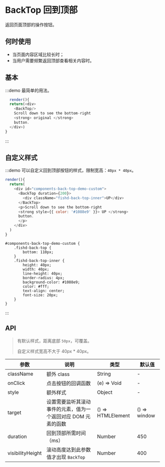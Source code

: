 # BackTop 回到顶部

返回页面顶部的操作按钮。

## 何时使用

-   当页面内容区域比较长时；
-   当用户需要频繁返回顶部查看相关内容时。

## 基本

:::demo 最简单的用法。

```js
  render(){
  return(<div>
    <BackTop/>
    Scroll down to see the bottom-right
    <strong> original </strong>
    button.
  </div>)
}
```

:::

## 自定义样式

:::demo 可以自定义回到顶部按钮的样式，限制宽高：`40px * 40px`。

```js
render(){
  return(
    <div id="components-back-top-demo-custom">
      <BackTop duration={200}>
        <div className="fishd-back-top-inner">UP</div>
      </BackTop>
      <p>Scroll down to see the bottom-right
      <strong style={{ color: '#1088e9' }}> UP </strong>
      button.
      </p>
    </div>
  )
}
```

```less
#components-back-top-demo-custom {
    .fishd-back-top {
        bottom: 110px;
    }
    .fishd-back-top-inner {
        height: 40px;
        width: 40px;
        line-height: 40px;
        border-radius: 4px;
        background-color: #1088e9;
        color: #fff;
        text-align: center;
        font-size: 20px;
    }
}
```

:::

## API

> 有默认样式，距离底部 `50px`，可覆盖。
>
> 自定义样式宽高不大于 40px \* 40px。

| 参数             | 说明                                                          | 类型              | 默认值       |
| ---------------- | ------------------------------------------------------------- | ----------------- | ------------ |
| className        | 额外 class                                                    | String            | -            |
| onClick          | 点击按钮的回调函数                                            | (e) => Void       | -            |
| style            | 额外样式                                                      | Object            | -            |
| target           | 设置需要监听其滚动事件的元素，值为一个返回对应 DOM 元素的函数 | () => HTMLElement | () => window |
| duration         | 回到顶部所需时间（ms）                                        | Number            | 450          |
| visibilityHeight | 滚动高度达到此参数值才出现 `BackTop`                          | Number            | 400          |
